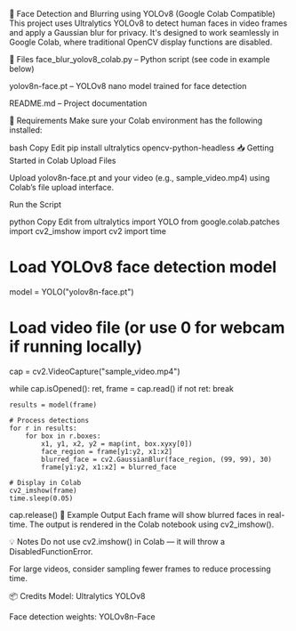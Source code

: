 🧠 Face Detection and Blurring using YOLOv8 (Google Colab Compatible)
This project uses Ultralytics YOLOv8 to detect human faces in video frames and apply a Gaussian blur for privacy. It's designed to work seamlessly in Google Colab, where traditional OpenCV display functions are disabled.

📂 Files
face_blur_yolov8_colab.py – Python script (see code in example below)

yolov8n-face.pt – YOLOv8 nano model trained for face detection

README.md – Project documentation

🔧 Requirements
Make sure your Colab environment has the following installed:

bash
Copy
Edit
pip install ultralytics opencv-python-headless
📥 Getting Started in Colab
Upload Files

Upload yolov8n-face.pt and your video (e.g., sample_video.mp4) using Colab’s file upload interface.

Run the Script

python
Copy
Edit
from ultralytics import YOLO
from google.colab.patches import cv2_imshow
import cv2
import time

# Load YOLOv8 face detection model
model = YOLO("yolov8n-face.pt")

# Load video file (or use 0 for webcam if running locally)
cap = cv2.VideoCapture("sample_video.mp4")

while cap.isOpened():
    ret, frame = cap.read()
    if not ret:
        break

    results = model(frame)

    # Process detections
    for r in results:
        for box in r.boxes:
            x1, y1, x2, y2 = map(int, box.xyxy[0])
            face_region = frame[y1:y2, x1:x2]
            blurred_face = cv2.GaussianBlur(face_region, (99, 99), 30)
            frame[y1:y2, x1:x2] = blurred_face

    # Display in Colab
    cv2_imshow(frame)
    time.sleep(0.05)

cap.release()
🧪 Example Output
Each frame will show blurred faces in real-time. The output is rendered in the Colab notebook using cv2_imshow().

💡 Notes
Do not use cv2.imshow() in Colab — it will throw a DisabledFunctionError.

For large videos, consider sampling fewer frames to reduce processing time.

📦 Credits
Model: Ultralytics YOLOv8

Face detection weights: YOLOv8n-Face

